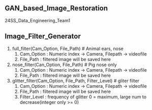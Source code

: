 ## GAN_based_Image_Restoration
 24SS_Data_Engineering_Team1

## Image_Filter_Generator
1. full_filter(Cam_Option, File_Path) # Animal ears, nose
    1. Cam_Option : Numeric index -> Camera, Filepath -> videofile
    2. File_Path : filtered image will be saved here
2. nose_filter(Can_Option, File_Path) # Pig nose only
    1. Cam_Option : Numeric index -> Camera, Filepath -> videofile
    2. File_Path : filtered image will be saved here
3. glitter_filter(Cam_Option, File_Path, Filter_Level) # gliter filter
    1. Cam_Option : Numeric index -> Camera, Filepath -> videofile
    2. File_Path : filtered image will be saved here
    3. Filter_Level : frequency of glitter 0 = maximum, large num to decrease(integer only >= 0)


